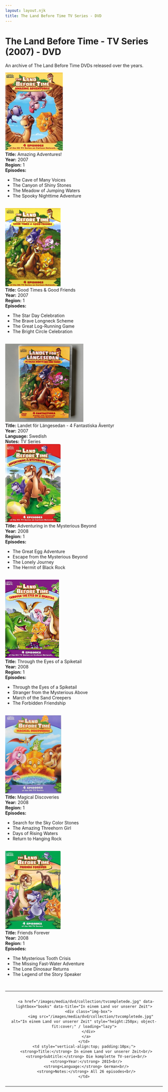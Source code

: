 ```yaml
---
layout: layout.njk
title: The Land Before Time TV Series - DVD
---
```


# The Land Before Time - TV Series (2007) - DVD

An archive of The Land Before Time DVDs released over the years.

<div class="table-wrapper">
  <table>
  <div class="item-entry">
  <div class="item-image">
    
  </div>
  <div class="item-details">
    
  </div>
</div>

<div class="item-entry">
  <div class="item-image">
    <a href="/images/media/dvd/tv/amazingadventures.jpg" data-lightbox="books" data-title="Amazing Adventures">
        <div class="img-box">
          <img src="/images/media/dvd/tv/amazingadventures.jpg" alt="Amazing Adventures" style="height:250px; object-fit:cover;" / loading="lazy">
        </div>
      </a>
  </div>
  <div class="item-details">
    <strong>Title:</strong> Amazing Adventures!<br/>
      <strong>Year:</strong> 2007<br/>
      <strong>Region:</strong> 1<br/>
      <strong>Episodes:</strong> <ul><li>The Cave of Many Voices </li>
    <li>The Canyon of Shiny Stones</li>
    <li>The Meadow of Jumping Waters </li>
    <li>The Spooky Nighttime Adventure</li></ul> <br/>
  </div>
</div>

<div class="item-entry">
  <div class="item-image">
    <a href="/images/media/dvd/tv/goodtimesgoodfriends.jpg" data-lightbox="books" data-title="Good Times & Good Friends">
        <div class="img-box">
          <img src="/images/media/dvd/tv/goodtimesgoodfriends.jpg" alt="Good Times & Good Friends" style="height:250px; object-fit:cover;" / loading="lazy">
        </div>
      </a>
  </div>
  <div class="item-details">
    <strong>Title:</strong> Good Times & Good Friends<br/>
      <strong>Year:</strong> 2007<br/>
      <strong>Region:</strong> 1<br/>
      <strong>Episodes:</strong> <ul><li>The Star Day Celebration </li>
    <li>The Brave Longneck Scheme</li>
    <li>The Great Log-Running Game </li>
    <li>The Bright Circle Celebration</li></ul> <br/>
  </div>
</div>

  <div class="item-entry">
  <div class="item-image">
    <a href="/images/media/dvd/tv/amazingadventures-sv.jpg" data-lightbox="books" data-title="Landet för Längesedan - 4 Fantastiska Äventyr">
        <div class="img-box">
          <img src="/images/media/dvd/tv/amazingadventures-sv.jpg" alt="Landet för Längesedan - 4 Fantastiska Äventyr" style="height:250px; object-fit:cover;" / loading="lazy">
        </div>
      </a>
  </div>
  <div class="item-details">
    <strong>Title:</strong> Landet för Längesedan - 4 Fantastiska Äventyr<br/>
      <strong>Year:</strong> 2007<br/>
      <strong>Language:</strong> Swedish<br/>
      <strong>Notes:</strong> TV Series<br/>
  </div>
</div>


  <div class="item-entry">
  <div class="item-image">
    <a href="/images/media/dvd/tv/adventuring.jpg" data-lightbox="books" data-title="Adventuring in the Mysterious Beyond">
        <div class="img-box">
          <img src="/images/media/dvd/tv/adventuring.jpg" alt="Adventuring in the Mysterious Beyond" style="height:250px; object-fit:cover;" / loading="lazy">
        </div>
      </a>
  </div>
  <div class="item-details">
    <strong>Title:</strong> Adventuring in the Mysterious Beyond<br/>
      <strong>Year:</strong> 2008<br/>
      <strong>Region:</strong> 1<br/>
      <strong>Episodes:</strong> <ul><li>The Great Egg Adventure </li>
    <li>Escape from the Mysterious Beyond</li>
    <li>The Lonely Journey </li>
    <li>The Hermit of Black Rock</li></ul> <br/>
  </div>
</div>


  <div class="item-entry">
  <div class="item-image">
    <a href="/images/media/dvd/tv/eyes.jpg" data-lightbox="books" data-title="Through the Eyes of a Spiketail">
        <div class="img-box">
          <img src="/images/media/dvd/tv/eyes.jpg" alt="Through the Eyes of a Spiketail" style="height:250px; object-fit:cover;" / loading="lazy">
        </div>
      </a>
  </div>
  <div class="item-details">
    <strong>Title:</strong> Through the Eyes of a Spiketail<br/>
      <strong>Year:</strong> 2008<br/>
      <strong>Region:</strong> 1<br/>
      <strong>Episodes:</strong> <ul><li>Through the Eyes of a Spiketail </li>
    <li>Stranger from the Mysterious Above</li>
    <li>March of the Sand Creepers </li>
    <li>The Forbidden Friendship</li></ul> <br/>
  </div>
</div>


  <div class="item-entry">
  <div class="item-image">
    <a href="/images/media/dvd/tv/magicaldiscoveries.jpg" data-lightbox="books" data-title="Magical Discoveries">
        <div class="img-box">
          <img src="/images/media/dvd/tv/magicaldiscoveries.jpg" alt="Magical Discoveries" style="height:250px; object-fit:cover;" / loading="lazy">
        </div>
      </a>
  </div>
  <div class="item-details">
    <strong>Title:</strong> Magical Discoveries<br/>
      <strong>Year:</strong> 2008<br/>
      <strong>Region:</strong> 1<br/>
      <strong>Episodes:</strong> <ul><li>Search for the Sky Color Stones </li>
    <li>The Amazing Threehorn Girl</li>
    <li>Days of Rising Waters </li>
    <li>Return to Hanging Rock</li></ul> <br/>
  </div>
</div>

  <div class="item-entry">
  <div class="item-image">
    <a href="/images/media/dvd/tv/THE-LAND-BEFORE-TIME-FRIENDS-FOREVER.jpg" data-lightbox="books" data-title="Friends Forever">
        <div class="img-box">
          <img src="/images/media/dvd/tv/THE-LAND-BEFORE-TIME-FRIENDS-FOREVER.jpg" alt="Friends Forever" style="height:250px; object-fit:cover;" / loading="lazy">
        </div>
      </a>
  </div>
  <div class="item-details">
    <strong>Title:</strong> Friends Forever<br/>
      <strong>Year:</strong> 2008<br/>
      <strong>Region:</strong> 1<br/>
      <strong>Episodes:</strong> <ul><li>The Mysterious Tooth Crisis </li>
    <li>The Missing Fast-Water Adventure</li>
    <li>The Lone Dinosaur Returns </li>
    <li>The Legend of the Story Speaker</li></ul> <br/>
  </div>
</div>

  <tr id="tvcompletede-1">
    <td style="width:30%; text-align: center; vertical-align:top; padding:10px;">
      
      <a href="/images/media/dvd/collection/tvcompletede.jpg" data-lightbox="books" data-title="In einem Land vor unserer Zeit">
        <div class="img-box">
          <img src="/images/media/dvd/collection/tvcompletede.jpg" alt="In einem Land vor unserer Zeit" style="height:250px; object-fit:cover;" / loading="lazy">
        </div>
      </a>
    </td>
    <td style="vertical-align:top; padding:10px;">
      <strong>Title:</strong> In einem Land vor unserer Zeit<br/>
      <strong>Subtitle:</strong> Die komplette TV-serie<br/>
      <strong>Year:</strong> 2015<br/>
      <strong>Language:</strong> German<br/>
      <strong>Notes:</strong> All 26 episodes<br/>
    </td>
  </tr>

</table>
</div>